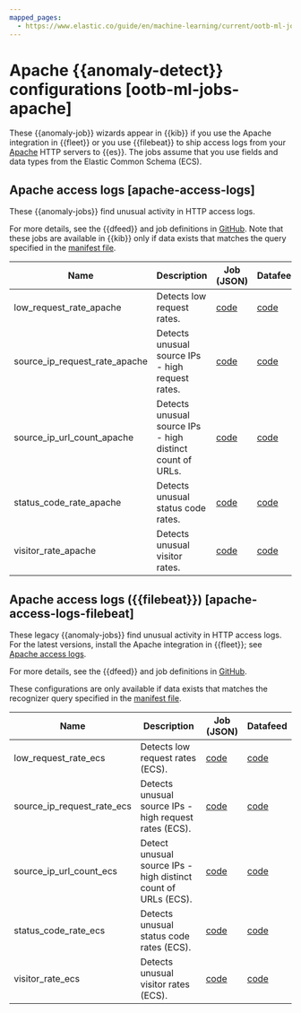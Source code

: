 ```yaml
---
mapped_pages:
  - https://www.elastic.co/guide/en/machine-learning/current/ootb-ml-jobs-apache.html
---
```


# Apache {{anomaly-detect}} configurations [ootb-ml-jobs-apache]

These {{anomaly-job}} wizards appear in {{kib}} if you use the Apache integration in {{fleet}} or you use {{filebeat}} to ship access logs from your [Apache](https://httpd.apache.org/) HTTP servers to {{es}}. The jobs assume that you use fields and data types from the Elastic Common Schema (ECS).


## Apache access logs [apache-access-logs]

These {{anomaly-jobs}} find unusual activity in HTTP access logs.

For more details, see the {{dfeed}} and job definitions in [GitHub](https://github.com/elastic/integrations/blob/main/packages/apache/kibana/ml_module/apache-Logs-ml.json). Note that these jobs are available in {{kib}} only if data exists that matches the query specified in the [manifest file](https://github.com/elastic/integrations/blob/main/packages/apache/kibana/ml_module/apache-Logs-ml.json#L11).

| Name | Description | Job (JSON) | Datafeed |
| --- | --- | --- | --- |
| low_request_rate_apache | Detects low request rates. | [code](https://github.com/elastic/integrations/blob/main/packages/apache/kibana/ml_module/apache-Logs-ml.json#L215) | [code](https://github.com/elastic/integrations/blob/main/packages/apache/kibana/ml_module/apache-Logs-ml.json#L370) |
| source_ip_request_rate_apache | Detects unusual source IPs - high request rates. | [code](https://github.com/elastic/integrations/blob/main/packages/apache/kibana/ml_module/apache-Logs-ml.json#L176) | [code](https://github.com/elastic/integrations/blob/main/packages/apache/kibana/ml_module/apache-Logs-ml.json#L349) |
| source_ip_url_count_apache | Detects unusual source IPs - high distinct count of URLs. | [code](https://github.com/elastic/integrations/blob/main/packages/apache/kibana/ml_module/apache-Logs-ml.json#L136) | [code](https://github.com/elastic/integrations/blob/main/packages/apache/kibana/ml_module/apache-Logs-ml.json#L328) |
| status_code_rate_apache | Detects unusual status code rates. | [code](https://github.com/elastic/integrations/blob/main/packages/apache/kibana/ml_module/apache-Logs-ml.json#L90) | [code](https://github.com/elastic/integrations/blob/main/packages/apache/kibana/ml_module/apache-Logs-ml.json#L307) |
| visitor_rate_apache | Detects unusual visitor rates. | [code](https://github.com/elastic/integrations/blob/main/packages/apache/kibana/ml_module/apache-Logs-ml.json#L47) | [code](https://github.com/elastic/integrations/blob/main/packages/apache/kibana/ml_module/apache-Logs-ml.json#L260) |


## Apache access logs ({{filebeat}}) [apache-access-logs-filebeat]

These legacy {{anomaly-jobs}} find unusual activity in HTTP access logs. For the latest versions, install the Apache integration in {{fleet}}; see [Apache access logs](ootb-ml-jobs-apache.md#apache-access-logs).

For more details, see the {{dfeed}} and job definitions in [GitHub](https://github.com/elastic/kibana/tree/master/x-pack/plugins/ml/server/models/data_recognizer/modules/apache_ecs/ml).

These configurations are only available if data exists that matches the recognizer query specified in the [manifest file](https://github.com/elastic/kibana/blob/master/x-pack/plugins/ml/server/models/data_recognizer/modules/apache_ecs/manifest.json#L8).

| Name | Description | Job (JSON) | Datafeed |
| --- | --- | --- | --- |
| low_request_rate_ecs | Detects low request rates (ECS). | [code](https://github.com/elastic/kibana/blob/master/x-pack/plugins/ml/server/models/data_recognizer/modules/apache_ecs/ml/low_request_rate_ecs.json) | [code](https://github.com/elastic/kibana/blob/master/x-pack/plugins/ml/server/models/data_recognizer/modules/apache_ecs/ml/datafeed_low_request_rate_ecs.json) |
| source_ip_request_rate_ecs | Detects unusual source IPs - high request rates (ECS). | [code](https://github.com/elastic/kibana/blob/master/x-pack/plugins/ml/server/models/data_recognizer/modules/apache_ecs/ml/source_ip_request_rate_ecs.json) | [code](https://github.com/elastic/kibana/blob/master/x-pack/plugins/ml/server/models/data_recognizer/modules/apache_ecs/ml/datafeed_source_ip_request_rate_ecs.json) |
| source_ip_url_count_ecs | Detect unusual source IPs - high distinct count of URLs (ECS). | [code](https://github.com/elastic/kibana/blob/master/x-pack/plugins/ml/server/models/data_recognizer/modules/apache_ecs/ml/source_ip_url_count_ecs.json) | [code](https://github.com/elastic/kibana/blob/master/x-pack/plugins/ml/server/models/data_recognizer/modules/apache_ecs/ml/datafeed_source_ip_url_count_ecs.json) |
| status_code_rate_ecs | Detects unusual status code rates (ECS). | [code](https://github.com/elastic/kibana/blob/master/x-pack/plugins/ml/server/models/data_recognizer/modules/apache_ecs/ml/status_code_rate_ecs.json) | [code](https://github.com/elastic/kibana/blob/master/x-pack/plugins/ml/server/models/data_recognizer/modules/apache_ecs/ml/datafeed_status_code_rate_ecs.json) |
| visitor_rate_ecs | Detects unusual visitor rates (ECS). | [code](https://github.com/elastic/kibana/blob/master/x-pack/plugins/ml/server/models/data_recognizer/modules/apache_ecs/ml/visitor_rate_ecs.json) | [code](https://github.com/elastic/kibana/blob/master/x-pack/plugins/ml/server/models/data_recognizer/modules/apache_ecs/ml/datafeed_visitor_rate_ecs.json) |

